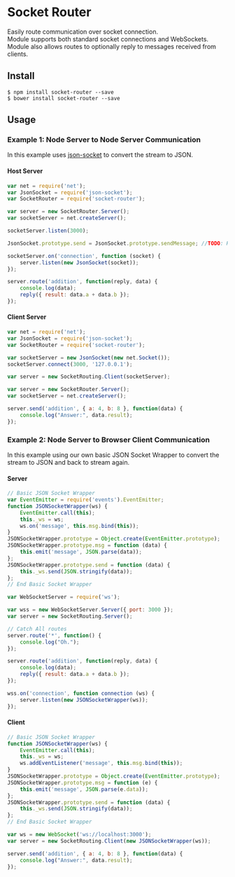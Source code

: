 # Socket Router
Easily route communication over socket connection.  
Module supports both standard socket connections and WebSockets.   
Module also allows routes to optionally reply to messages received from clients. 

## Install
    $ npm install socket-router --save
    $ bower install socket-router --save

##  Usage

### Example 1: Node Server to Node Server Communication

In this example uses [json-socket](https://www.npmjs.com/package/json-socket) to convert the stream to JSON.

#### Host Server

```javascript
var net = require('net');
var JsonSocket = require('json-socket');
var SocketRouter = require('socket-router');

var server = new SocketRouter.Server();
var socketServer = net.createServer();

socketServer.listen(3000);

JsonSocket.prototype.send = JsonSocket.prototype.sendMessage; //TODO: Hack :/

socketServer.on('connection', function (socket) {
    server.listen(new JsonSocket(socket));
});

server.route('addition', function(reply, data) {
    console.log(data);
    reply({ result: data.a + data.b });
});
```


#### Client Server

```javascript
var net = require('net');
var JsonSocket = require('json-socket');
var SocketRouter = require('socket-router');

var socketServer = new JsonSocket(new net.Socket());
socketServer.connect(3000, '127.0.0.1');

var server = new SocketRouting.Client(socketServer);

var server = new SocketRouter.Server();
var socketServer = net.createServer();

server.send('addition', { a: 4, b: 8 }, function(data) {
    console.log("Answer:", data.result);
});
```


### Example 2: Node Server to Browser Client Communication 

In this example using our own basic JSON Socket Wrapper to convert the stream to JSON and back to stream again.

#### Server

```javascript
// Basic JSON Socket Wrapper
var EventEmitter = require('events').EventEmitter;
function JSONSocketWrapper(ws) {
    EventEmitter.call(this);
    this._ws = ws;
    ws.on('message', this.msg.bind(this));
}
JSONSocketWrapper.prototype = Object.create(EventEmitter.prototype);
JSONSocketWrapper.prototype.msg = function (data) {
    this.emit('message', JSON.parse(data));
};
JSONSocketWrapper.prototype.send = function (data) {
    this._ws.send(JSON.stringify(data));
};
// End Basic Socket Wrapper

var WebSocketServer = require('ws');

var wss = new WebSocketServer.Server({ port: 3000 });
var server = new SocketRouting.Server();

// Catch All routes
server.route('*', function() {
    console.log("Oh.");
});

server.route('addition', function(reply, data) {
    console.log(data);
    reply({ result: data.a + data.b });
});

wss.on('connection', function connection (ws) {
    server.listen(new JSONSocketWrapper(ws));
});
```

#### Client

```javascript
// Basic JSON Socket Wrapper
function JSONSocketWrapper(ws) {
    EventEmitter.call(this);
    this._ws = ws;
    ws.addEventListener('message', this.msg.bind(this));
}
JSONSocketWrapper.prototype = Object.create(EventEmitter.prototype);
JSONSocketWrapper.prototype.msg = function (e) {
    this.emit('message', JSON.parse(e.data));
};
JSONSocketWrapper.prototype.send = function (data) {
    this._ws.send(JSON.stringify(data));
};
// End Basic Socket Wrapper

var ws = new WebSocket('ws://localhost:3000');
var server = new SocketRouting.Client(new JSONSocketWrapper(ws));

server.send('addition', { a: 4, b: 8 }, function(data) {
    console.log("Answer:", data.result);
});
```
